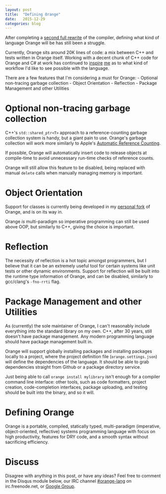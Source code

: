 ```yaml
---
layout: post
title:  "Defining Orange"
date:   2015-12-29
categories: blog
---
```


After completing a
[second full rewrite](https://github.com/orange-lang/orange/pull/21) of the
compiler, defining what kind of language Orange will be has still been a
struggle.

Currently, Orange sits around 20K lines of code: a mix between C++ and tests
written in Orange itself. Working with a decent chunk of C++ code for Orange
and C# at work has continued to
[inspire](https://github.com/orange-lang/orange/issues/24)
[me](https://github.com/orange-lang/orange/issues/15) as to what kind of
workflow I'd like to see possible with the language.

There are a few features that I'm considering a must for Orange:
	- Optional non-tracing garbage collection
	- Object Orientation
	- Reflection
	- Package Management and other Utilities

# Optional non-tracing garbage collection

C++'s `std::shared_ptr<T>` approach to a reference-counting garbage collection
system is handy, but a giant pain to use. Orange's garbage collection
will work more similarly to Apple's
[Automatic Reference Counting](https://en.wikipedia.org/wiki/Automatic_Reference_Counting).

If possible, Orange will automatically insert code to release objects at
compile-time to avoid unnecessary run-time checks of reference counts.

Orange will still allow this feature to be disabled, being replaced with manual
`delete` calls when manually managing memory is important.

# Object Orientation

Support for classes is currently being developed in my
[personal fork](https://github.com/rfratto/orange/tree/classes) of Orange, and
is on its way in.

Orange _is_ multi-paradigm so imperative programming can
still be used above OOP, but similarly to C++, giving the choice is important.

# Reflection

The necessity of reflection is a hot topic amongst programmers, but I believe
that it can be an extremely useful tool for certain systems like unit tests
or other dynamic environments. Support for reflection will
be built into the runtime type information of Orange, and can be disabled,
similarly to gcc/clang's `-fno-rrti` flag.

# Package Management and other Utilities

As (currently) the sole maintainer of Orange, I can't reasonably include
everything into the standard library on my own. C++, after 30 years, still
doesn't have package management. Any modern programming language should have
package management built in.

Orange will support globally installing packages and installing packages
locally to a project, where the project definition file (`orange.settings.json`)
will define the dependencies of the language. It should be able to grab
dependencies straight from Github or a package directory service.

Just being able to call `orange install mylibrary` isn't enough for a compiler
command line interface: other tools, such as code formatters, project creation,
code-completion interfaces, package uploading, and testing should be built into
the binary, and so it will.  

# Defining Orange

Orange is a portable, compiled, statically typed, multi-paradigm (imperative,
object-oriented, reflective) systems programming language with focus on high
productivity, features for DRY code, and a smooth syntax without sacrificing
efficiency.

# Discuss

Disagree with anything in this post, or have any ideas? Feel free to comment
in the Disqus module below, our IRC channel
[#orange-lang](http://webchat.freenode.net/?channels=%23orange-lang) on
irc.freenode.net, or
[Google Group](https://groups.google.com/forum/?fromgroups#!forum/orange-lang).

